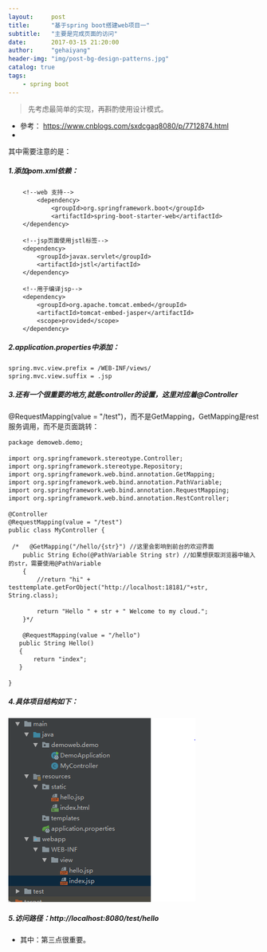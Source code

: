 ```yaml
---
layout:     post
title:      "基于spring boot搭建web项目一"
subtitle:   "主要是完成页面的访问"
date:       2017-03-15 21:20:00
author:     "gehaiyang"
header-img: "img/post-bg-design-patterns.jpg"
catalog: true
tags:
    - spring boot
---
```


> 先考虑最简单的实现，再斟酌使用设计模式。

* 參考： https://www.cnblogs.com/sxdcgaq8080/p/7712874.html
* 
其中需要注意的是：

##### 1.添加pom.xml依赖：
        <!--web 支持-->
            <dependency>
                <groupId>org.springframework.boot</groupId>
                <artifactId>spring-boot-starter-web</artifactId>
        </dependency>
            
        <!--jsp页面使用jstl标签-->
        <dependency>
            <groupId>javax.servlet</groupId>
            <artifactId>jstl</artifactId>
        </dependency>
        
        <!--用于编译jsp-->
        <dependency>
            <groupId>org.apache.tomcat.embed</groupId>
            <artifactId>tomcat-embed-jasper</artifactId>
            <scope>provided</scope>
        </dependency>

##### 2.application.properties中添加：
```
spring.mvc.view.prefix = /WEB-INF/views/
spring.mvc.view.suffix = .jsp
```

##### 3.还有一个很重要的地方,就是controller的设置，这里对应着@Controller
@RequestMapping(value = "/test")，而不是GetMapping，GetMapping是rest服务调用，而不是页面跳转：
```
package demoweb.demo;

import org.springframework.stereotype.Controller;
import org.springframework.stereotype.Repository;
import org.springframework.web.bind.annotation.GetMapping;
import org.springframework.web.bind.annotation.PathVariable;
import org.springframework.web.bind.annotation.RequestMapping;
import org.springframework.web.bind.annotation.RestController;

@Controller
@RequestMapping(value = "/test")
public class MyController {

 /*   @GetMapping("/hello/{str}") //这里会影响到前台的欢迎界面
    public String Echo(@PathVariable String str) //如果想获取浏览器中输入的str，需要使用@PathVariable
    {
        //return "hi" + testtemplate.getForObject("http://localhost:18181/"+str, String.class);

        return "Hello " + str + " Welcome to my cloud.";
    }*/

    @RequestMapping(value = "/hello")
   public String Hello()
   {
       return "index";
   }

}
```

##### 4.具体项目结构如下：
![1536464983477](img/pringbootweb.png)

##### 5.访问路径：http://localhost:8080/test/hello

* 其中：第三点很重要。
